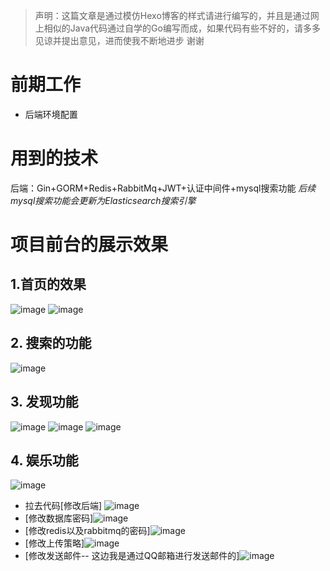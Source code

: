 > 声明：这篇文章是通过模仿Hexo博客的样式请进行编写的，并且是通过网上相似的Java代码通过自学的Go编写而成，如果代码有些不好的，请多多见谅并提出意见，进而使我不断地进步 谢谢
# 前期工作
- 后端环境配置
# 用到的技术
后端：Gin+GORM+Redis+RabbitMq+JWT+认证中间件+mysql搜索功能
_后续mysql搜索功能会更新为Elasticsearch搜索引擎_
# 项目前台的展示效果
## 1.首页的效果
![image](https://github.com/user-attachments/assets/50e98406-a8b8-49a8-a1c8-b0906ab42583)
![image](https://github.com/user-attachments/assets/e92de2e5-cff0-490d-91c0-82cd51fa7f51)
## 2. 搜索的功能
![image](https://github.com/user-attachments/assets/88a92164-d131-4e47-8acc-fd127a129460)
## 3. 发现功能
![image](https://github.com/user-attachments/assets/130930ef-a523-401f-be51-26c44b0f5577)
![image](https://github.com/user-attachments/assets/75b16a09-83ab-4826-8a75-e151d12f8b8f)
![image](https://github.com/user-attachments/assets/0fe771cf-57e8-4568-8d5d-14fb018430d2)
## 4. 娱乐功能
![image](https://github.com/user-attachments/assets/dc15e15c-a4da-4bad-8b3c-18047f023a5e)

- 拉去代码[修改后端] ![image](https://github.com/user-attachments/assets/57e32380-f541-4a31-a628-a6d4ff06ca6b)
- [修改数据库密码]![image](https://github.com/user-attachments/assets/89e159d4-c6b9-4946-ac34-25ddf70f607b)
- [修改redis以及rabbitmq的密码]![image](https://github.com/user-attachments/assets/aa061998-8622-4f9d-94b4-1f02c8639886)
- [修改上传策略]![image](https://github.com/user-attachments/assets/fd48895b-2db0-4872-a9fc-70c133a0f7f3)
- [修改发送邮件-- 这边我是通过QQ邮箱进行发送邮件的]![image](https://github.com/user-attachments/assets/8c46662d-5059-440f-b845-a9e4a5aca42f)





